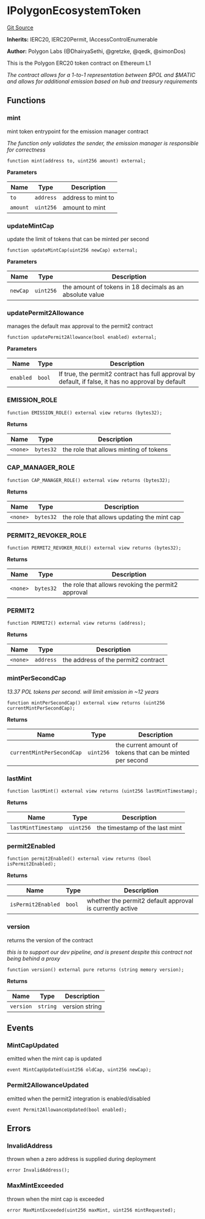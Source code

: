 # IPolygonEcosystemToken
[Git Source](https://github.com/0xPolygon/pol-token/blob/59aa38c99af46d3b365ecc8a7e9d0765591960b9/src/interfaces/IPolygonEcosystemToken.sol)

**Inherits:**
IERC20, IERC20Permit, IAccessControlEnumerable

**Author:**
Polygon Labs (@DhairyaSethi, @gretzke, @qedk, @simonDos)

This is the Polygon ERC20 token contract on Ethereum L1

*The contract allows for a 1-to-1 representation between $POL and $MATIC and allows for additional emission based on hub and treasury requirements*


## Functions
### mint

mint token entrypoint for the emission manager contract

*The function only validates the sender, the emission manager is responsible for correctness*


```solidity
function mint(address to, uint256 amount) external;
```
**Parameters**

|Name|Type|Description|
|----|----|-----------|
|`to`|`address`|address to mint to|
|`amount`|`uint256`|amount to mint|


### updateMintCap

update the limit of tokens that can be minted per second


```solidity
function updateMintCap(uint256 newCap) external;
```
**Parameters**

|Name|Type|Description|
|----|----|-----------|
|`newCap`|`uint256`|the amount of tokens in 18 decimals as an absolute value|


### updatePermit2Allowance

manages the default max approval to the permit2 contract


```solidity
function updatePermit2Allowance(bool enabled) external;
```
**Parameters**

|Name|Type|Description|
|----|----|-----------|
|`enabled`|`bool`|If true, the permit2 contract has full approval by default, if false, it has no approval by default|


### EMISSION_ROLE


```solidity
function EMISSION_ROLE() external view returns (bytes32);
```
**Returns**

|Name|Type|Description|
|----|----|-----------|
|`<none>`|`bytes32`|the role that allows minting of tokens|


### CAP_MANAGER_ROLE


```solidity
function CAP_MANAGER_ROLE() external view returns (bytes32);
```
**Returns**

|Name|Type|Description|
|----|----|-----------|
|`<none>`|`bytes32`|the role that allows updating the mint cap|


### PERMIT2_REVOKER_ROLE


```solidity
function PERMIT2_REVOKER_ROLE() external view returns (bytes32);
```
**Returns**

|Name|Type|Description|
|----|----|-----------|
|`<none>`|`bytes32`|the role that allows revoking the permit2 approval|


### PERMIT2


```solidity
function PERMIT2() external view returns (address);
```
**Returns**

|Name|Type|Description|
|----|----|-----------|
|`<none>`|`address`|the address of the permit2 contract|


### mintPerSecondCap

*13.37 POL tokens per second. will limit emission in ~12 years*


```solidity
function mintPerSecondCap() external view returns (uint256 currentMintPerSecondCap);
```
**Returns**

|Name|Type|Description|
|----|----|-----------|
|`currentMintPerSecondCap`|`uint256`|the current amount of tokens that can be minted per second|


### lastMint


```solidity
function lastMint() external view returns (uint256 lastMintTimestamp);
```
**Returns**

|Name|Type|Description|
|----|----|-----------|
|`lastMintTimestamp`|`uint256`|the timestamp of the last mint|


### permit2Enabled


```solidity
function permit2Enabled() external view returns (bool isPermit2Enabled);
```
**Returns**

|Name|Type|Description|
|----|----|-----------|
|`isPermit2Enabled`|`bool`|whether the permit2 default approval is currently active|


### version

returns the version of the contract

*this is to support our dev pipeline, and is present despite this contract not being behind a proxy*


```solidity
function version() external pure returns (string memory version);
```
**Returns**

|Name|Type|Description|
|----|----|-----------|
|`version`|`string`|version string|


## Events
### MintCapUpdated
emitted when the mint cap is updated


```solidity
event MintCapUpdated(uint256 oldCap, uint256 newCap);
```

### Permit2AllowanceUpdated
emitted when the permit2 integration is enabled/disabled


```solidity
event Permit2AllowanceUpdated(bool enabled);
```

## Errors
### InvalidAddress
thrown when a zero address is supplied during deployment


```solidity
error InvalidAddress();
```

### MaxMintExceeded
thrown when the mint cap is exceeded


```solidity
error MaxMintExceeded(uint256 maxMint, uint256 mintRequested);
```

